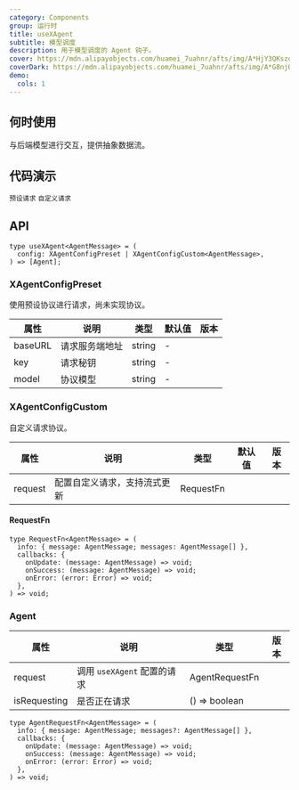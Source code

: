 ```yaml
---
category: Components
group: 运行时
title: useXAgent
subtitle: 模型调度
description: 用于模型调度的 Agent 钩子。
cover: https://mdn.alipayobjects.com/huamei_7uahnr/afts/img/A*HjY3QKszqFEAAAAAAAAAAAAADrJ8AQ/original
coverDark: https://mdn.alipayobjects.com/huamei_7uahnr/afts/img/A*G8njQogkGwAAAAAAAAAAAAAADrJ8AQ/original
demo:
  cols: 1
---
```


## 何时使用

与后端模型进行交互，提供抽象数据流。

## 代码演示

<!-- prettier-ignore -->
<code src="./demo/preset.tsx" debug>预设请求</code>
<code src="./demo/custom.tsx">自定义请求</code>

## API

```tsx | pure
type useXAgent<AgentMessage> = (
  config: XAgentConfigPreset | XAgentConfigCustom<AgentMessage>,
) => [Agent];
```

### XAgentConfigPreset

使用预设协议进行请求，尚未实现协议。

| 属性    | 说明           | 类型   | 默认值 | 版本 |
| ------- | -------------- | ------ | ------ | ---- |
| baseURL | 请求服务端地址 | string | -      |      |
| key     | 请求秘钥       | string | -      |      |
| model   | 协议模型       | string | -      |      |

### XAgentConfigCustom

自定义请求协议。

| 属性    | 说明                         | 类型      | 默认值 | 版本 |
| ------- | ---------------------------- | --------- | ------ | ---- |
| request | 配置自定义请求，支持流式更新 | RequestFn |        |      |

#### RequestFn

```tsx | pure
type RequestFn<AgentMessage> = (
  info: { message: AgentMessage; messages: AgentMessage[] },
  callbacks: {
    onUpdate: (message: AgentMessage) => void;
    onSuccess: (message: AgentMessage) => void;
    onError: (error: Error) => void;
  },
) => void;
```

### Agent

| 属性         | 说明                        | 类型           | 版本 |
| ------------ | --------------------------- | -------------- | ---- |
| request      | 调用 `useXAgent` 配置的请求 | AgentRequestFn |      |
| isRequesting | 是否正在请求                | () => boolean  |      |

```tsx | pure
type AgentRequestFn<AgentMessage> = (
  info: { message: AgentMessage; messages?: AgentMessage[] },
  callbacks: {
    onUpdate: (message: AgentMessage) => void;
    onSuccess: (message: AgentMessage) => void;
    onError: (error: Error) => void;
  },
) => void;
```
